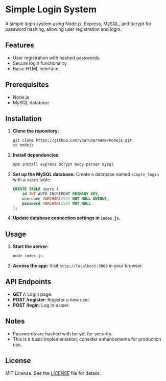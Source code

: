 # Simple Login System

A simple login system using Node.js, Express, MySQL, and bcrypt for password hashing, allowing user registration and login.

## Features

- User registration with hashed passwords.
- Secure login functionality.
- Basic HTML interface.

## Prerequisites

- Node.js
- MySQL database

## Installation

1. **Clone the repository:**
   ```bash
   git clone https://github.com/yourusername/nodejs.git
   cd nodejs
   ```

2. **Install dependencies:**
   ```bash
   npm install express bcrypt body-parser mysql
   ```

3. **Set up the MySQL database:**
   Create a database named `simple_login` with a `users` table:
   ```sql
   CREATE TABLE users (
       id INT AUTO_INCREMENT PRIMARY KEY,
       username VARCHAR(255) NOT NULL UNIQUE,
       password VARCHAR(255) NOT NULL
   );
   ```

4. **Update database connection settings in `index.js`.**

## Usage

1. **Start the server:**
   ```bash
   node index.js
   ```

2. **Access the app:**
   Visit `http://localhost:3000` in your browser.

## API Endpoints

- **GET /**: Login page.
- **POST /register**: Register a new user.
- **POST /login**: Log in a user.

## Notes

- Passwords are hashed with bcrypt for security.
- This is a basic implementation; consider enhancements for production use.

## License

MIT License. See the [LICENSE](LICENSE) file for details.
